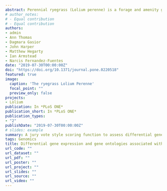 ```yaml
---
abstract: Perennial ryegrass (Lolium perenne) is a forage and amenity grass species widely cultivated in temperate regions worldwide. As such, perennial ryegrass populations are exposed to a range of environmental conditions and stresses on a seasonal basis and from year to year. One source of potential stress is limitation on water availability. The ability of these perennial grasses to be able to withstand and recover after periods of water limitation or drought can be a key component of grassland performance. Thus, we were interested in looking at changes in patterns of gene expression associated with increasing water stress. Clones of a single genotype of perennial ryegrass were grown under non-flowering growth room conditions in vermiculite supplemented with nutrient solution. Leaf and root tissue was sampled at 4 times in quadruplicate relating to estimated water contents of 35%, 15%, 5% and 1%. RNA was extracted and RNAseq used to generate transcriptome profiles at each sampling point. Transcriptomes were assembled using the published reference genome sequence and differential gene expression analysed using 3 different programmes, DESeq2, edgeR and limma (with the voom transformation), individually and in combination, deriving Early, Middle and Late stage comparisons. Identified differentially expressed genes were then associated with enriched GO terms using BLAST2GO. For the leaf, up-regulated differentially expressed genes were strongly associated with GO terms only during the Early stage and the majority of GO terms were associated with only down-regulated genes at the Middle or Late stages. For the roots, few differentially expressed genes were identified at either Early or Middle stages. Only one replicate at 1% estimated water content produced high quality data for the root, however, this indicated a high level of differential expression. Again the majority of enriched GO terms were associated with down-regulated genes. The performance of the different analysis programmes and the annotations associated with identified differentially expressed genes is discussed.
# author_notes:
# - Equal contribution
# - Equal contribution
authors:
- admin
- Ann Thomas
- Dagmara Gasior
- John Harper
- Matthew Hegarty
- Ian Armstead
- Narcis Fernandez-Fuentes
date: "2019-07-30T00:00:00Z"
doi: "https://doi.org/10.1371/journal.pone.0220518"
featured: true
image:
  caption: 'The ryegrass Lolium Perenne'
  focal_point: ""
  preview_only: false
projects:
- Lolium
publication: In *PLoS ONE*
publication_short: In *PLoS ONE*
publication_types:
- "2"
publishDate: "2019-07-30T00:00:00Z"
# slides: example
summary: A jury vote style scoring function to assess differential gene expression in RNA-Seq data is applied to root and leaf Lolium perenne tissues under different water stress conditions. 
tags: Genomics
title: Differential gene expression and gene ontologies associated with increasing water-stress in leaf and root transcriptomes of perennial ryegrass (Lolium perenne)
url_code: ""
url_dataset: ""
url_pdf: ""
url_poster: ""
url_project: ""
url_slides: ""
url_source: ""
url_video: ""
---
```


